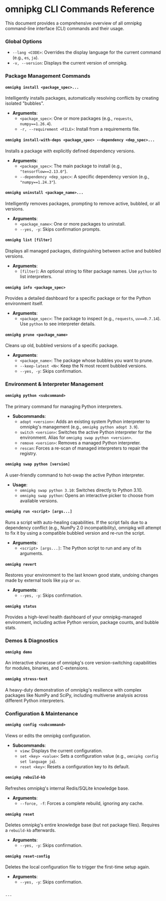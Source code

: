 # omnipkg CLI Commands Reference

This document provides a comprehensive overview of all omnipkg command-line interface (CLI) commands and their usage.

### Global Options

*   `--lang <CODE>`: Overrides the display language for the current command (e.g., `es`, `ja`).
*   `-v, --version`: Displays the current version of omnipkg.

### Package Management Commands

#### `omnipkg install <package_spec>...`
Intelligently installs packages, automatically resolving conflicts by creating isolated "bubbles".
*   **Arguments**:
    *   `<package_spec>`: One or more packages (e.g., `requests`, `numpy==1.26.4`).
    *   `-r, --requirement <FILE>`: Install from a requirements file.

#### `omnipkg install-with-deps <package_spec> --dependency <dep_spec>...`
Installs a package with explicitly defined dependency versions.
*   **Arguments**:
    *   `<package_spec>`: The main package to install (e.g., `"tensorflow==2.13.0"`).
    *   `--dependency <dep_spec>`: A specific dependency version (e.g., `"numpy==1.24.3"`).

#### `omnipkg uninstall <package_name>...`
Intelligently removes packages, prompting to remove active, bubbled, or all versions.
*   **Arguments**:
    *   `<package_name>`: One or more packages to uninstall.
    *   `--yes, -y`: Skips confirmation prompts.

#### `omnipkg list [filter]`
Displays all managed packages, distinguishing between active and bubbled versions.
*   **Arguments**:
    *   `[filter]`: An optional string to filter package names. Use `python` to list interpreters.

#### `omnipkg info <package_spec>`
Provides a detailed dashboard for a specific package or for the Python environment itself.
*   **Arguments**:
    *   `<package_spec>`: The package to inspect (e.g., `requests`, `uv==0.7.14`). Use `python` to see interpreter details.

#### `omnipkg prune <package_name>`
Cleans up old, bubbled versions of a specific package.
*   **Arguments**:
    *   `<package_name>`: The package whose bubbles you want to prune.
    *   `--keep-latest <N>`: Keep the N most recent bubbled versions.
    *   `--yes, -y`: Skips confirmation.

### Environment & Interpreter Management

#### `omnipkg python <subcommand>`
The primary command for managing Python interpreters.
*   **Subcommands**:
    *   `adopt <version>`: Adds an existing system Python interpreter to omnipkg's management (e.g., `omnipkg python adopt 3.9`).
    *   `switch <version>`: Switches the active Python interpreter for the environment. Alias for `omnipkg swap python <version>`.
    *   `remove <version>`: Removes a managed Python interpreter.
    *   `rescan`: Forces a re-scan of managed interpreters to repair the registry.

#### `omnipkg swap python [version]`
A user-friendly command to hot-swap the active Python interpreter.
*   **Usage**:
    *   `omnipkg swap python 3.10`: Switches directly to Python 3.10.
    *   `omnipkg swap python`: Opens an interactive picker to choose from available versions.

#### `omnipkg run <script> [args...]`
Runs a script with auto-healing capabilities. If the script fails due to a dependency conflict (e.g., NumPy 2.0 incompatibility), omnipkg will attempt to fix it by using a compatible bubbled version and re-run the script.
*   **Arguments**:
    *   `<script> [args...]`: The Python script to run and any of its arguments.

#### `omnipkg revert`
Restores your environment to the last known good state, undoing changes made by external tools like `pip` or `uv`.
*   **Arguments**:
    *   `--yes, -y`: Skips confirmation.

#### `omnipkg status`
Provides a high-level health dashboard of your omnipkg-managed environment, including active Python version, package counts, and bubble stats.

### Demos & Diagnostics

#### `omnipkg demo`
An interactive showcase of omnipkg's core version-switching capabilities for modules, binaries, and C-extensions.

#### `omnipkg stress-test`
A heavy-duty demonstration of omnipkg's resilience with complex packages like NumPy and SciPy, including multiverse analysis across different Python interpreters.

### Configuration & Maintenance

#### `omnipkg config <subcommand>`
Views or edits the omnipkg configuration.
*   **Subcommands**:
    *   `view`: Displays the current configuration.
    *   `set <key> <value>`: Sets a configuration value (e.g., `omnipkg config set language ja`).
    *   `reset <key>`: Resets a configuration key to its default.

#### `omnipkg rebuild-kb`
Refreshes omnipkg's internal Redis/SQLite knowledge base.
*   **Arguments**:
    *   `--force, -f`: Forces a complete rebuild, ignoring any cache.

#### `omnipkg reset`
Deletes omnipkg's entire knowledge base (but not package files). Requires a `rebuild-kb` afterwards.
*   **Arguments**:
    *   `--yes, -y`: Skips confirmation.

#### `omnipkg reset-config`
Deletes the local configuration file to trigger the first-time setup again.
*   **Arguments**:
    *   `--yes, -y`: Skips confirmation.
```

---
